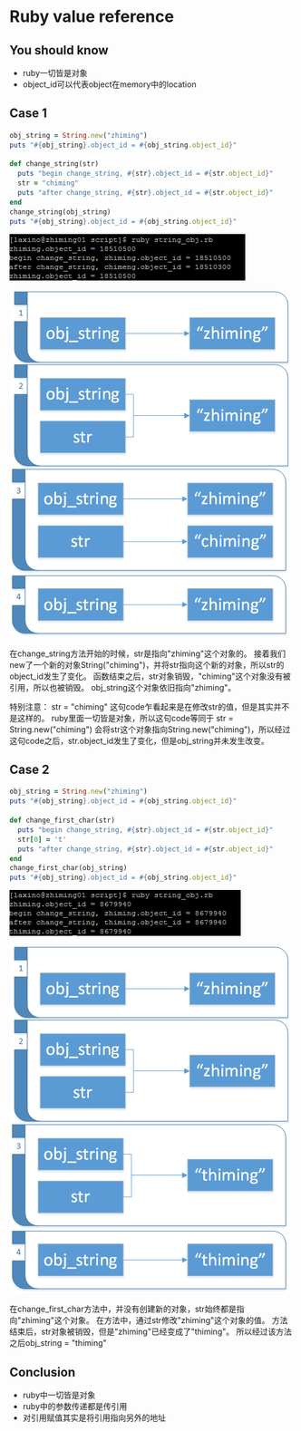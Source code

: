 # Ruby value reference

## You should know

- ruby一切皆是对象
- object_id可以代表object在memory中的location

## Case 1

```ruby
obj_string = String.new("zhiming")
puts "#{obj_string}.object_id = #{obj_string.object_id}"

def change_string(str)
  puts "begin change_string, #{str}.object_id = #{str.object_id}"
  str = "chiming"
  puts "after change_string, #{str}.object_id = #{str.object_id}"
end
change_string(obj_string)
puts "#{obj_string}.object_id = #{obj_string.object_id}"
```

![](/assets/str_obj_000.png)

![](/assets/str_obj_001.png)

在change_string方法开始的时候，str是指向"zhiming"这个对象的。
接着我们new了一个新的对象String("chiming")，并将str指向这个新的对象，所以str的object_id发生了变化。
函数结束之后，str对象销毁，"chiming"这个对象没有被引用，所以也被销毁。
obj_string这个对象依旧指向"zhiming"。

特别注意：
str = "chiming"
这句code乍看起来是在修改str的值，但是其实并不是这样的。
ruby里面一切皆是对象，所以这句code等同于
str = String.new("chiming")
会将str这个对象指向String.new("chiming")，所以经过这句code之后，str.object_id发生了变化，但是obj_string并未发生改变。

## Case 2

```ruby
obj_string = String.new("zhiming")
puts "#{obj_string}.object_id = #{obj_string.object_id}"

def change_first_char(str)
  puts "begin change_string, #{str}.object_id = #{str.object_id}"
  str[0] = 't'
  puts "after change_string, #{str}.object_id = #{str.object_id}"
end
change_first_char(obj_string)
puts "#{obj_string}.object_id = #{obj_string.object_id}"
```

![](/assets/str_obj_002.png)

![](/assets/str_obj_003.png)

在change_first_char方法中，并没有创建新的对象，str始终都是指向"zhiming"这个对象。
在方法中，通过str修改"zhiming"这个对象的值。
方法结束后，str对象被销毁，但是"zhiming"已经变成了"thiming"。
所以经过该方法之后obj_string = "thiming"

## Conclusion

- ruby中一切皆是对象
- ruby中的参数传递都是传引用
- 对引用赋值其实是将引用指向另外的地址